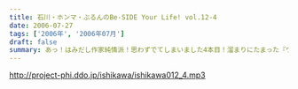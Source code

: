```yaml
---
title: 石川・ホンマ・ぶるんのBe-SIDE Your Life! vol.12-4
date: 2006-07-27
tags: ['2006年', '2006年07月']
draft: false
summary: あっ！はみだし作家純情派！思わずでてしまいました4本目！溜まりにたまった『ワタクシゴト』をたっぷりと。意外や真面目な、お三方の一面に、一目惚れ必至であります！次回は、ちょっとアップが遅れるけど、待っていてくださいね！NAMAE
---
```


http://project-phi.ddo.jp/ishikawa/ishikawa012_4.mp3
